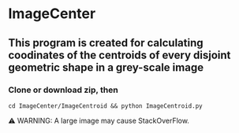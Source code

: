 # ImageCenter

## This program is created for calculating coodinates of the centroids of every disjoint geometric shape in a grey-scale image

### Clone or download zip, then

```shell
cd ImageCenter/ImageCentroid && python ImageCentroid.py
```

:warning: WARNING: A large image may cause StackOverFlow.

